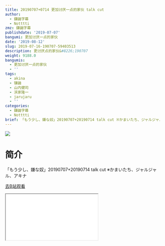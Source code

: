 ```yaml
---
title: 20190707+0714 更加讨厌一点的家伙 talk cut
author:
  - 鎌鼬字幕
  - Notttti
zmz: 鎌鼬字幕
publishdate: '2019-07-07'
bangumi: 更加讨厌一点的家伙
date: '2019-08-12'
slug: 2019-07-16-190707-59403513
description: 更讨厌点的家伙&#8226;190707
weight: 9188.0
bangumis:
  - 更加讨厌一点的家伙
  - ''
tags:
  - akina
  - 镰鼬
  - 山内健司
  - 滨家隆一
  - jarujaru
  - ''
categories:
  - 鎌鼬字幕
  - Notttti
brief: 「もう少し、嫌な奴」20190707+20190714 talk cut ※かまいたち、ジャルジャル、アキナ
---
```

![](https://raw.githubusercontent.com/tcgriffith/owaraisite/master/static/tmpimg/e7a989cd705429f524eea9ef03859eca8a59a173.jpg.480.jpg)
# 简介  
「もう少し、嫌な奴」20190707+20190714 talk cut
※かまいたち、ジャルジャル、アキナ  

[去B站观看](https://www.bilibili.com/video/av59403513/)
<div class ="resp-container"><iframe class="testiframe" src="//player.bilibili.com/player.html?aid=59403513"", scrolling="no", allowfullscreen="true" > </iframe></div> 
